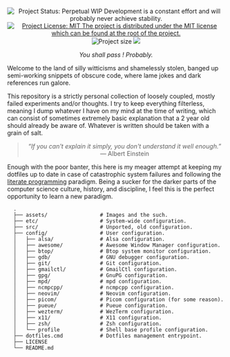 <p align='center'>
   <img src='https://user-images.githubusercontent.com/29172448/219957302-d04ddbd2-584f-405c-9310-bd9847bd83ac.gif' alt=''>
</p>

<p align='center'>
   <img src='https://img.shields.io/badge/STATUS-Perpetual%20WIP-yellow?style=for-the-badge' alt='Project Status: Perpetual WIP  Development is a constant effort and will probably never achieve stability.' />
   <a href='https://github.com/scheatkode/dotfiles/blob/main/LICENSE'><img src='https://img.shields.io/github/license/scheatkode/dotfiles?color=blue&style=for-the-badge' alt='Project License: MIT  The project is distributed under the MIT license which can be found at the root of the project.' /></a>
   <img src='https://img.shields.io/tokei/lines/github/scheatkode/dotfiles?style=for-the-badge' alt='Project size' />
   <img src='https://img.shields.io/github/languages/code-size/scheatkode/dotfiles?color=inactive&style=for-the-badge' />
</p>

<p align='center'><i>You shall pass ! Probably.</i></p>

Welcome to the land of silly witticisms and shamelessly stolen, banged up
semi-working snippets of obscure code, where lame jokes and dark references
run galore.

This repository is a strictly personal collection of loosely coupled, mostly
failed experiments and/or thoughts. I try to keep everything filterless,
meaning I dump whatever I have on my mind at the time of writing, which can
consist of sometimes extremely basic explanation that a 2 year old should
already be aware of. Whatever is written should be taken with a grain of salt.

<blockquote>
<p align='center'>
<i>“If you can't explain it simply, you don't understand it well enough.”</i> — Albert Einstein
</p>
</blockquote>

Enough with the poor banter, this here is my meager attempt at keeping my
dotfiles up to date in case of catastrophic system failures and following the
[literate programming](https://en.wikipedia.org/wiki/Literate_programming) paradigm. Being a sucker for the darker parts of the
computer science culture, history, and discipline, I feel this is the perfect
opportunity to learn a new paradigm.


      .
      ├── assets/                 # Images and the such.
      ├── etc/                    # System-wide configuration.
      ├── src/                    # Unported, old configuration.
      ├── config/                 # User configuration.
      │   ├── alsa/               # Alsa configuration.
      │   ├── awesome/            # Awesome Window Manager configuration.
      │   ├── btop/               # Btop system monitor configuration.
      │   ├── gdb/                # GNU debugger configuration.
      │   ├── git/                # Git configuration.
      │   ├── gmailctl/           # GmailCtl configuration.
      │   ├── gpg/                # GnuPG configuration.
      │   ├── mpd/                # mpd configuration.
      │   ├── ncmpcpp/            # ncmpcpp configuration.
      │   ├── neovim/             # Neovim configuration.
      │   ├── picom/              # Picom configuration (for some reason).
      │   ├── pueue/              # Pueue configuration.
      │   ├── wezterm/            # WezTerm configuration.
      │   ├── x11/                # X11 configuration.
      │   ├── zsh/                # Zsh configuration.
      │   └── profile             # Shell base profile configuration.
      ├── dotfiles.cmd            # Dotfiles management entrypoint.
      ├── LICENSE
      └── README.md
